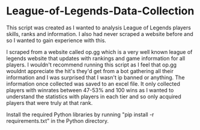 # League-of-Legends-Data-Collection

This script was created as I wanted to analysis League of Legends players skills, ranks and information. I also had never scraped a website before and so I wanted to gain experience with this.

I scraped from a website called op.gg which is a very well known league of legends website that updates with rankings and game information for all players. I wouldn't recommend running this script as I feel that op.gg wouldnt appreciate the hit's they'd get from a bot gathering all their information and I was surprised that I wasn't ip banned or anything. The information once collected was saved to an excel file. It only collected players with winrates between 47-53% and 100 wins as I wanted to understand the statistics with players in each tier and so only acquired players that were truly at that rank.

Install the required Python libraries by running "pip install -r requirements.txt" in the Python directory.
